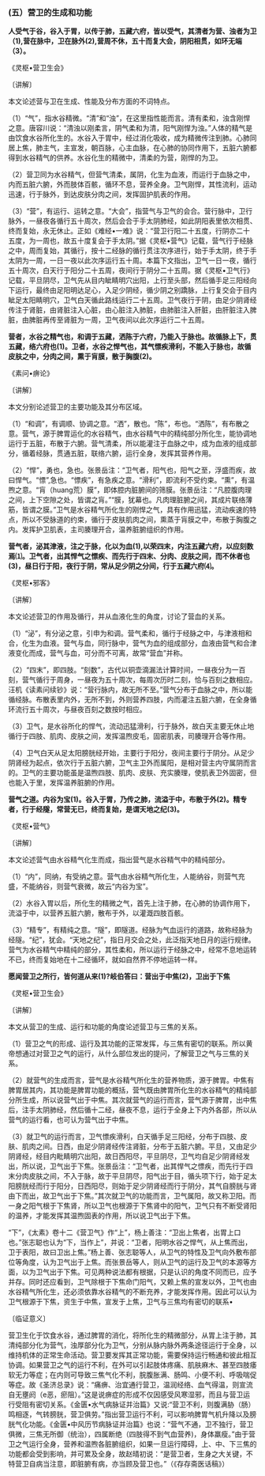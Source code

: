 ### (五）营卫的生成和功能

**人受气于谷，谷入于胃，以传于肺，五藏六府，皆以受气，其清者为营、浊者为卫（1),营在脉中，卫在脉外(2),营周不休，五十而复大会，阴阳相贯，如环无端（3）。**

​《灵枢•营卫生会》

〔讲解〕

本文论述营与卫在生成、性能及分布方面的不词特点。

（1）“气”，指水谷精微。“清”和“浊”，在这里指性能而言。清有柔和，浊含刚悍之意。唐容川说：“清浊以刚柔言，阴气柔和为清，阳气刚悍为浊。”人体的精气是由饮食水谷所化生的。水谷入于胃中，经过消化吸收，成为精微传注到肺。心肺同居上焦，肺主气，主宣发，朝百脉，心主血脉，在心肺的协同作用下，五脏六腑都得到水谷精气的供养。水谷化生的精微中，清柔的为营，刚悍的为卫。

（2）营卫同为水谷精气，但营气清柔，属阴，化生为血液，而运行于血脉之中，内而五脏六腑，外而肢体百骸，循环不息，营养全身。卫气刚悍，其性流利，运动迅速，行于脉外，到达皮肤分肉之间，发挥固护肌表的作用。

（3）“营”，有运行、运转之意。“大会”，指营气与卫气的会合。营行脉中，卫行脉外，一昼夜各循行五十周次，然后会合于手太阴肺经，如此阴阳表里依次相贯、终而复始，永无休止。正如《难经•一难》说：“营卫行阳二十五度，行阴亦二十五度，为一周也，故五十度复会于手太阴。”据《灵枢•营气》记载，营气行于经脉之中，周而复始，其循行，按十二经脉的循行贯注次序进行，始于手太阴，终于手太阴为一周，一日一夜以此次序运行五十周。本篇下文指出，卫气一日一夜，循行五十周次，白天行于阳分二十五周，夜间行于阴分二十五周。据《灵枢•卫气行》记载，平旦阴尽，卫气先从目内眦睛明穴出阳，上行至头部，然后循手足三阳经向下运行，最终由足阳明达足心，入足少阴经，循少阴之别蹻脉，上行复交会于目内眦足太阳睛明穴，卫气白天循此路线运行二十五周。卫气夜行于阴，由足少阴肾经传注于肾脏，由肾脏注入心脏，由心脏注入肺脏，由肺脏注入肝脏，由肝脏注入脾脏，由脾脏再传至肾脏为一周，卫气夜间以此次序运行二十五周。

**营者，水谷之精气也，和调于五藏，洒陈于六府，乃能入于脉也。故循脉上下，贯五藏，络六府也(1)。卫者，水谷之悍气也，其气慓疾滑利，不能入于脉也，故循皮肤之中，分肉之间，熏于肓膜，散于胸腹(2)。**

​《素问•痹论》

〔讲解〕

本文分别论述营卫的主要功能及其分布区域。

（1）“和调”，有调顺、协调之意。“洒”，散也。“陈”，布也。“洒陈”，有布散之意。营气，源于脾胃运化的水谷精气，由水谷精气中的精纯部分所化生，能协调地运行于五脏，布散于六腑。营气清柔，所以能灌注于血脉之中，成为血液的组成部分，循着经脉，贯通五脏，联络六腑，运行全身，发挥其营养作用。

（2）“悍”，勇也，急也。张景岳注：“卫气者，阳气也，阳气之至，浮盛而疾，故曰悍气。“慓”,急也。“慓疾”，有急疾之意。“滑利”，即流利不受约束。“熏”，有温煦之意。“肓（huang荒）膜”，即体腔内脏腑间的筛膜。张景岳注：“凡腔腹肉理之间，上下空隙之处，皆谓之肓。”“膜，犹幕也。凡肉理脏腑之间，其成片联络薄筋，皆谓之膜。”卫气是水谷精气所化生的刚悍之气，具有作用迅猛，流动疾速的特点，所以不受脉道的约束，循行于皮肤肌肉之间，熏蒸于肓膜之中，布散于胸腹之内。发挥护卫肌表，主司腠理开合，温养脏腑组织的作用。

**营气者，泌其津液，注之于脉，化以为血(1),以荣四末，内注五藏六府，以应刻数焉⑴。卫气者，出其悍气之慓疾、而先行于四末、分肉、皮肤之间，而不休者也(3)，昼日行于阳，夜行于阴，常从足少阴之分间，行于五藏六府⑷。**

​《灵枢•邪客》

〔讲解〕

本文论述营卫的作用及循行，并从血液化生的角度，讨论了营血的关系。

（1）“泌”，有分泌之意，引申为和调。营气柔和，循行于经脉之中，与津液相和合，化生为血液。营气与血，同行脉中，营气为血的组成部分，血液由营气和合津液变化而成，营气与血，可分而不可离，故常“营血”并称。

（2）“四末”，即四肢。“刻数”，古代以铜壶滴漏法计算时间，一昼夜分为一百刻，营气循行于周身，一昼夜为五十周次，每周次历时二刻，恰与百刻之数相应。汪机《读素问续钞》说：“营行脉内，故无所不至。”营气分布于血脉之中，所以能循经脉。布散表里内外，无所不到，外则营养四肢，内而灌注五脏六腑，在全身循环流行五十周次，与昼夜百刻之数按时相应。

（3）卫气，是水谷所化的悍气，流动迅猛滑利，行于脉外，故白天主要无休止地循行于四肢、肌肉、皮肤之间，发挥温煦皮毛，固密肌表，司腠理开合等作用。

（4）卫气白天从足太阳膀胱经开始，主要行于阳分，夜间主要行于阴分。从足少阴肾经为起点，依次行于五脏六腑，卫气主卫外而属阳，是相对营主内守属阴而言的。卫气的主要功能虽是温煦四肢、肌肉、皮肤、充实腠理，使肌表卫外固密，但也能入于里，发挥温养脏腑的作用。

**营气之道。内谷为宝(1)。谷入于胃，乃传之肺，流溢于中，布散于外(2)。精专者，行于经隧，常营无已，终而复始，是谓天地之纪(3)。**

​《灵枢•营气》

〔讲解〕

本文论述营气由水谷精气化生而成，指出营气是水谷精气中的精纯部分。

（1）“内”，同纳，有受纳之意。营气由水谷精气所化生，人能纳谷，则营气充盛，不能纳谷，则营气衰微，故云“内谷为宝”。

（2）水谷入胃以后，所化生的精微之气，首先上注于肺，在心肺的协调作用下，流溢于中，以营养五脏六腑，散布于外，以灌溉四肢百骸。

（3）“精专”，有精纯之意。“隧”，即隧道。经脉为气血运行的道路，故称经脉为经隧。“纪”，犹会。“天地之纪”，指日月交会之处，此泛指天地日月的运行规律。营气为水谷精气中精纯的部分，其性柔和，所以运行于经脉之中，经常不息地运转不已，终而复始地在十二经循环，就如自然界不停地运转一样。

**愿闻营卫之所行，皆何道从来(1)?岐伯答曰：营出于中焦(2)，卫出于下焦**

​《灵枢•营卫生会》

〔讲解〕

本文从营卫的生成、运行和功能的角度论述营卫与三焦的关系。

（1）营卫之气的形成、运行及其功能的正常发挥，与三焦有密切的联系。所以黄帝想通过对营卫之气的运行，从什么部位发出的提问，了解营卫之气与三焦的关系。

（2）就营气的生成而言，营气是水谷精气所化生的营养物质，源于脾胃。中焦有脾胃居其内，其功能是脾胃功能的概括，营气既由脾胃所化生的水谷精气的精纯部分所生成，所以说营气出于中焦。其次就营气的运行而言，营气源于脾胃，出中焦后，注手太阴肺经，然后循十二经，昼夜不息，运行于全身上下内外各部，所以从营气的运行看，也可认为营气出于中焦。

（3）就卫气的运行而言，卫气慓疾滑利，白天循手足三阳经，分布于四肢、皮肤、肌肉之间。日西，由足少阴肾经传注肾脏，分布于五脏六腑。平旦，又由足少阴肾经，经目内毗睛明穴出阳，故日西阳尽，平旦阴尽，卫气均自足少阴肾经发出，所以说，卫气出于下焦。张景岳注：“卫气者，出其悍气之慓疾，而先行于四末分肉皮肤之间，不入于脉，故于平旦阴尽，阳气出于目，循头项下行，始于足太阳膀胱经而行于阳分，日西阳尽，则始于足少阴肾经而行于阴分，其气自膀胱与肾由下而出，故卫气出于下焦。”其次就卫气的功能而言，卫气属阳，故又称卫阳。而一身之阳气根于下焦肾，所以卫气也根源于下焦肾中的阳气，卫气只有不断受肾阳的温养，才能发挥其温煦固表的作用，所以说卫气出于下焦。

“下”，《太素》卷十二《营卫气》作“上”，杨上善注：“卫出上焦者，出胃上口也。”张志聪也认为“下，当作上”，并说：“卫者，阳明水谷之悍气，从上焦而出，卫于表阳，故曰卫出上焦。”杨上善、张志聪等人，从卫气的特性及卫气向外敷布部位等角度，认为卫气出于上焦。而张景岳等人，则从卫气的运行及卫气的本源等方面，以为卫气出于下焦。可见两种说法都有根据，只是认识的角度不同而已，应予并存。同时还应看到，卫气除根于下焦命门阳气，又赖上焦的宣发以外，卫气也由水谷精气所化生，还必须依靠水谷精气的不断充养，才能发挥作用。因此可以认为卫气根源于下焦，资生于中焦，宣发于上焦，卫气与三焦均有密切的联系•

〔临证意义〕

营卫生化于饮食水谷，通过脾胃的消化，将所化生的精微部分，从胃上注于肺，其清纯部分化为营气，浊厚部分化为卫气，分别从脉内脉外两条途径运行于全身，以维持机体的正常生命活动。营卫要发挥其正常功能，需要保持运行畅通和彼此相互协调。如果营卫之气的运行不利，在外可以引起肢体疼痛、肌肤麻木、甚至四肢痿软无力等症；在内则可导致三焦气化不利，脘腹胀满、肠鸣、小便不利、呼吸喘促等症。故《圣济总录》说：“痛痹、治宜通行营卫，温润经络、血气得温，则宣流自无壅阏（e恶，瘀阻）。”这是说痹症的形成不仅因感受风寒湿邪，而且与营卫运行受阻有密切关系。《金匮•水气病脉证并治篇》又说:“营卫不利，则腹满胁（肠）鸣相逐，气转膀胱，营卫俱劳。”指出营卫运行不利，可以影响脾胃气机升降以及膀胱气化功能。《金匮•中风历节病脉证并治篇》也说：“营气不通，卫不独行，营卫俱微，三焦无所御（统治），四属断绝（四肢得不到气血营养)，身体羸瘦。”由于营卫之气运行全身，营养和温煦各脏腑组织，如果一旦运行障碍，上、中、下三焦的功能都会受到影响，并可累及全身，故赵晴初说：“是营卫者，生身之大关键，不特营卫自病当注意，即脏腑有病，亦当顾及营卫也。”（《存存斋医话稿》）


